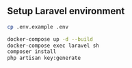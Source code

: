 ## Setup Laravel environment
```bash
cp .env.example .env

docker-compose up -d --build
docker-compose exec laravel sh
composer install
php artisan key:generate